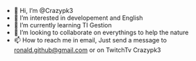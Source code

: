 - 👋 Hi, I’m @Crazypk3
- 👀 I’m interested in developement and English
- 🌱 I’m currently learning TI Gestion 
- 💞️ I’m looking to collaborate on everythings to help the nature
- 📫 How to reach me in email, Just send a message to ronald.github@gmail.com or on TwitchTv Crazypk3

<!---
Crazypk3/Crazypk3 is a ✨ special ✨ repository because its `README.md` (this file) appears on your GitHub profile.
You can click the Preview link to take a look at your changes.
--->
